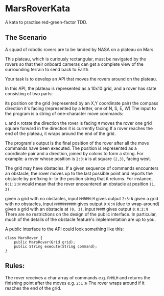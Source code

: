 # MarsRoverKata

A kata to practise red-green-factor TDD.

## The Scenario
A squad of robotic rovers are to be landed by NASA on a plateau on Mars.

This plateau, which is curiously rectangular, must be navigated by the rovers so that their onboard cameras can get a complete view of the surrounding terrain to send back to Earth.

Your task is to develop an API that moves the rovers around on the plateau.

In this API, the plateau is represented as a 10x10 grid, and a rover has state consisting of two parts:

its position on the grid (represented by an X,Y coordinate pair)
the compass direction it's facing (represented by a letter, one of N, S, E, W)
The input to the program is a string of one-character move commands:

`L` and `R` rotate the direction the rover is facing
`M` moves the rover one grid square forward in the direction it is currently facing
If a rover reaches the end of the plateau, it wraps around the end of the grid.

The program's output is the final position of the rover after all the move commands have been executed. The position is represented as a coordinate pair and a direction, joined by colons to form a string. For example: a rover whose position is `2:3:W` is at square `(2,3)`, facing west.

The grid may have obstacles. If a given sequence of commands encounters an obstacle, the rover moves up to the last possible point and reports the obstacle by prefixing `0:` to the position string that it returns. For instance, `0:1:1:N` would mean that the rover encountered an obstacle at position `(1, 2)`.

given a grid with no obstacles, input `MMRMMLM` gives output `2:3:N`
given a grid with no obstacles, input `MMMMMMMMMM` gives output `0:0:N` (due to wrap-around)
given a grid with an obstacle at `(0, 3)`, input `MMMM` gives output `0:0:2:N`
There are no restrictions on the design of the public interface. In particular, much of the details of the obstacle feature's implementation are up to you.

A public interface to the API could look something like this:
```
class MarsRover {
    public MarsRover(Grid grid);
    public String execute(String command);
}
```
## Rules:

The rover receives a char array of commands e.g. `RMMLM` and returns the finishing point after the moves e.g. `2:1:N`
The rover wraps around if it reaches the end of the grid.
